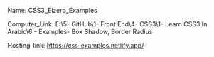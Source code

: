 
Name: CSS3_Elzero_Examples

Computer_Link: E:\5- GitHub\1- Front End\4- CSS3\1- Learn CSS3 In Arabic\6 - Examples- Box Shadow, Border Radius

Hosting_link: https://css-examples.netlify.app/

